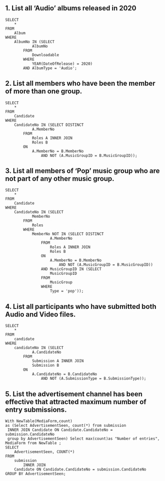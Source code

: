 ## 1. List all ‘Audio’ albums released in 2020 
```
SELECT 
    *
FROM
    Album
WHERE
    AlbumNo IN (SELECT 
            AlbumNo
        FROM
            Downloadable
        WHERE
            YEAR(DateOfRelease) = 2020)
        AND AlbumType = 'Audio';
```
## 2. List all members who have been the member of more than one group.
```
SELECT 
    *
FROM
    Candidate
WHERE
    CandidateNo IN (SELECT DISTINCT
            A.MemberNo
        FROM
            Roles A INNER JOIN
            Roles B
        ON
            A.MemberNo = B.MemberNo
                AND NOT (A.MusicGroupID = B.MusicGroupID));
```
## 3. List all members of ‘Pop’ music group who are not part of any other music group.
```
SELECT 
    *
FROM
    Candidate
WHERE
    CandidateNo IN (SELECT 
            MemberNo
        FROM
            Roles
        WHERE
            MemberNo NOT IN (SELECT DISTINCT
                    A.MemberNo
                FROM
                    Roles A INNER JOIN
                    Roles B
                ON
                    A.MemberNo = B.MemberNo
                        AND NOT (A.MusicGroupID = B.MusicGroupID))
                AND MusicGroupID IN (SELECT 
                    MusicGroupID
                FROM
                    MusicGroup
                WHERE
                    Type = 'pop'));
```
## 4. List all participants who have submitted both Audio and Video files.
```
SELECT 
    *
FROM
    candidate
WHERE
    candidateNo IN (SELECT 
            A.CandidateNo
        FROM
            Submission A INNER JOIN
            Submission B
        ON
            A.CandidateNo = B.CandidateNo
                AND NOT (A.SubmissionType = B.SubmissionType));
```
## 5. List the advertisement channel has been effective that attracted maximum number of entry submissions. 
```
With NewTable(MediaForm,count)
as (Select AdvertisementSeen, count(*) from submission
 INNER JOIN Candidate ON Candidate.CandidateNo = submission.CandidateNo
 group by AdvertisementSeen) Select max(count)as "Number of entries", MediaForm from NewTable ;
SELECT 
    AdvertisementSeen, COUNT(*)
FROM
    submission
        INNER JOIN
    Candidate ON Candidate.CandidateNo = submission.CandidateNo
GROUP BY AdvertisementSeen;
```
